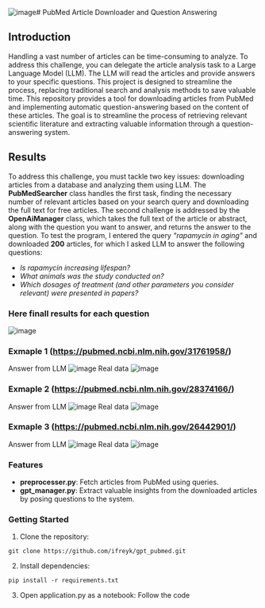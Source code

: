 ![image](https://github.com/ifreyk/gpt_pubmed/assets/52207629/6f2d2e0f-fe76-4e22-8d80-baa78a1e11c1)# PubMed Article Downloader and Question Answering
## Introduction
Handling a vast number of articles can be time-consuming to analyze. To address this challenge, you can delegate the article analysis task to a Large Language Model (LLM). The LLM will read the articles and provide answers to your specific questions. This project is designed to streamline the process, replacing traditional search and analysis methods to save valuable time.
This repository provides a tool for downloading articles from PubMed and implementing automatic question-answering based on the content of these articles. The goal is to streamline the process of retrieving relevant scientific literature and extracting valuable information through a question-answering system.
## Results
To address this challenge, you must tackle two key issues: downloading articles from a database and analyzing them using LLM. The **PubMedSearcher** class handles the first task, finding the necessary number of relevant articles based on your search query and downloading the full text for free articles. The second challenge is addressed by the **OpenAiManager** class, which takes the full text of the article or abstract, along with the question you want to answer, and returns the answer to the question.
To test the program, I entered the query _"rapamycin in aging"_ and downloaded **200** articles, for which I asked LLM to answer the following questions:
- _Is rapamycin increasing lifespan?_
- _What animals was the study conducted on?_
- _Which dosages of treatment (and other parameters you consider relevant) were presented in papers?_
### Here finall results for each question
![image](https://github.com/ifreyk/gpt_pubmed/assets/52207629/ace93127-2320-4fa1-b055-d0dad5ce662e)
### Exmaple 1 (https://pubmed.ncbi.nlm.nih.gov/31761958/)
Answer from LLM
![image](https://github.com/ifreyk/gpt_pubmed/assets/52207629/0b523c42-856c-4bd1-9388-95043d044146)
Real data
![image](https://github.com/ifreyk/gpt_pubmed/assets/52207629/d73db14e-f87c-4842-9b66-bcc7af9dbcd6)
### Exmaple 2 (https://pubmed.ncbi.nlm.nih.gov/28374166/)
Answer from LLM
![image](https://github.com/ifreyk/gpt_pubmed/assets/52207629/ecf30c2c-5125-4324-a7a2-bb0c5c922bf5)
Real data
![image](https://github.com/ifreyk/gpt_pubmed/assets/52207629/1646dd2a-b4b2-49b1-8ff3-6c6d6bcf744a)
### Exmaple 3 (https://pubmed.ncbi.nlm.nih.gov/26442901/)
Answer from LLM
![image](https://github.com/ifreyk/gpt_pubmed/assets/52207629/da861e8f-2c69-4c99-97d8-4bfafd8d7791)
Real data
![image](https://github.com/ifreyk/gpt_pubmed/assets/52207629/16175761-e8f1-41a7-9030-aaa4a1c6b7a9)
### Features
- **preprocesser.py**: Fetch articles from PubMed using queries.
- **gpt_manager.py**: Extract valuable insights from the downloaded articles by posing questions to the system.
### Getting Started
1. Clone the repository:
```
git clone https://github.com/ifreyk/gpt_pubmed.git
```
2. Install dependencies:
```
pip install -r requirements.txt
```
3. Open application.py as a notebook:
Follow the code
